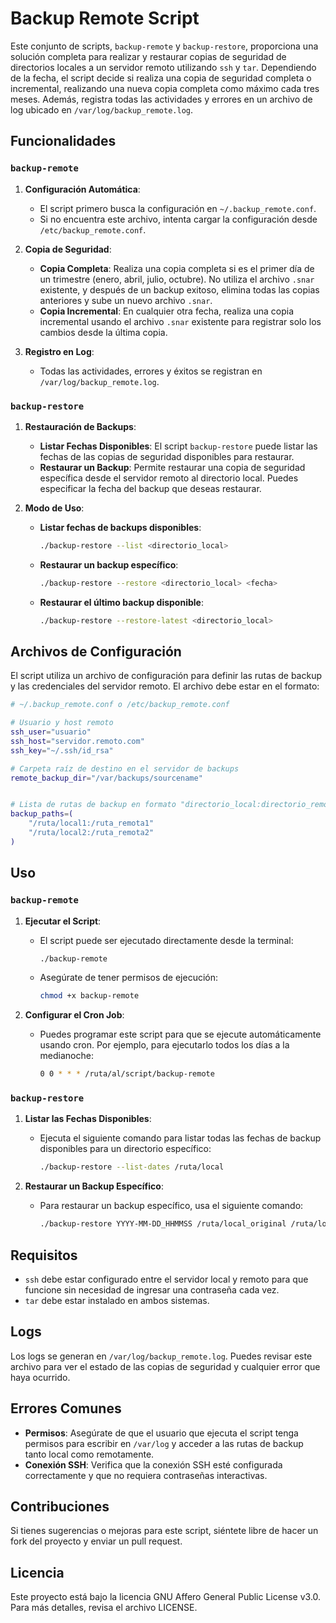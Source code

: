 
# Backup Remote Script

Este conjunto de scripts, `backup-remote` y `backup-restore`, proporciona una solución completa para realizar y restaurar copias de seguridad de directorios locales a un servidor remoto utilizando `ssh` y `tar`. Dependiendo de la fecha, el script decide si realiza una copia de seguridad completa o incremental, realizando una nueva copia completa como máximo cada tres meses. Además, registra todas las actividades y errores en un archivo de log ubicado en `/var/log/backup_remote.log`.

## Funcionalidades

### `backup-remote`
1. **Configuración Automática**: 
   - El script primero busca la configuración en `~/.backup_remote.conf`.
   - Si no encuentra este archivo, intenta cargar la configuración desde `/etc/backup_remote.conf`.

2. **Copia de Seguridad**:
   - **Copia Completa**: Realiza una copia completa si es el primer día de un trimestre (enero, abril, julio, octubre). No utiliza el archivo `.snar` existente, y después de un backup exitoso, elimina todas las copias anteriores y sube un nuevo archivo `.snar`.
   - **Copia Incremental**: En cualquier otra fecha, realiza una copia incremental usando el archivo `.snar` existente para registrar solo los cambios desde la última copia.

3. **Registro en Log**:
   - Todas las actividades, errores y éxitos se registran en `/var/log/backup_remote.log`.

### `backup-restore`
1. **Restauración de Backups**:
   - **Listar Fechas Disponibles**: El script `backup-restore` puede listar las fechas de las copias de seguridad disponibles para restaurar.
   - **Restaurar un Backup**: Permite restaurar una copia de seguridad específica desde el servidor remoto al directorio local. Puedes especificar la fecha del backup que deseas restaurar.

2. **Modo de Uso**:
   - **Listar fechas de backups disponibles**:
     ```bash
     ./backup-restore --list <directorio_local>
     ```
   - **Restaurar un backup específico**:
     ```bash
     ./backup-restore --restore <directorio_local> <fecha>
     ```
   - **Restaurar el último backup disponible**:
     ```bash
     ./backup-restore --restore-latest <directorio_local>
     ```

## Archivos de Configuración

El script utiliza un archivo de configuración para definir las rutas de backup y las credenciales del servidor remoto. El archivo debe estar en el formato:

```bash
# ~/.backup_remote.conf o /etc/backup_remote.conf

# Usuario y host remoto
ssh_user="usuario"
ssh_host="servidor.remoto.com"
ssh_key="~/.ssh/id_rsa" 

# Carpeta raíz de destino en el servidor de backups
remote_backup_dir="/var/backups/sourcename"


# Lista de rutas de backup en formato "directorio_local:directorio_remoto"
backup_paths=(
    "/ruta/local1:/ruta_remota1"
    "/ruta/local2:/ruta_remota2"
)
```

## Uso

### `backup-remote`
1. **Ejecutar el Script**:
   - El script puede ser ejecutado directamente desde la terminal:
     ```bash
     ./backup-remote
     ```
   - Asegúrate de tener permisos de ejecución:
     ```bash
     chmod +x backup-remote
     ```

2. **Configurar el Cron Job**:
   - Puedes programar este script para que se ejecute automáticamente usando cron. Por ejemplo, para ejecutarlo todos los días a la medianoche:
     ```bash
     0 0 * * * /ruta/al/script/backup-remote
     ```

### `backup-restore`
1. **Listar las Fechas Disponibles**:
   - Ejecuta el siguiente comando para listar todas las fechas de backup disponibles para un directorio específico:
     ```bash
     ./backup-restore --list-dates /ruta/local
     ```

2. **Restaurar un Backup Específico**:
   - Para restaurar un backup específico, usa el siguiente comando:
     ```bash
     ./backup-restore YYYY-MM-DD_HHMMSS /ruta/local_original /ruta/local_destino 
     ```


## Requisitos

- `ssh` debe estar configurado entre el servidor local y remoto para que funcione sin necesidad de ingresar una contraseña cada vez.
- `tar` debe estar instalado en ambos sistemas.

## Logs

Los logs se generan en `/var/log/backup_remote.log`. Puedes revisar este archivo para ver el estado de las copias de seguridad y cualquier error que haya ocurrido.

## Errores Comunes

- **Permisos**: Asegúrate de que el usuario que ejecuta el script tenga permisos para escribir en `/var/log` y acceder a las rutas de backup tanto local como remotamente.
- **Conexión SSH**: Verifica que la conexión SSH esté configurada correctamente y que no requiera contraseñas interactivas.

## Contribuciones

Si tienes sugerencias o mejoras para este script, siéntete libre de hacer un fork del proyecto y enviar un pull request.

## Licencia

Este proyecto está bajo la licencia GNU Affero General Public License v3.0. Para más detalles, revisa el archivo LICENSE.
